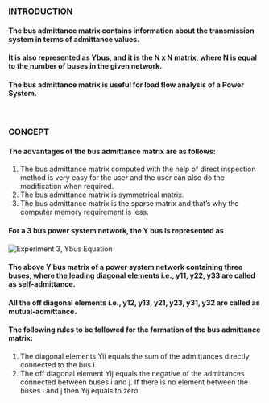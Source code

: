### INTRODUCTION<br>
#### The bus admittance matrix contains information about the transmission system in terms of admittance values. 
#### It is also represented as Ybus, and it is the N x N matrix, where N is equal to the number of buses in the given network. 
#### The bus admittance matrix is useful for load flow analysis of a Power System.

<br>

### CONCEPT<br>
#### The advantages of the bus admittance matrix are as follows:
1. The bus admittance matrix computed with the help of direct inspection method is very easy for the user and the user can also do the modification when required.
2. The bus admittance matrix is symmetrical matrix.
3. The bus admittance matrix is the sparse matrix and that’s why the computer memory requirement is less.

#### For a 3 bus power system network, the Y bus is represented as  
![Experiment 3, Ybus Equation](images/Exp3_Eqn1.png)
#### The above Y bus matrix of a power system network containing three buses, where the leading diagonal elements i.e., y11, y22, y33 are called as self-admittance. 
#### All the off diagonal elements i.e., y12, y13, y21, y23, y31, y32 are called as mutual-admittance. 

#### The following rules to be followed for the formation of the bus admittance matrix:
1. The diagonal elements Yii equals the sum of the admittances directly connected to the bus i.
2. The off diagonal element Yij equals the negative of the admittances connected between buses i and j. If there is no element between the buses i and j then Yij equals to zero.


